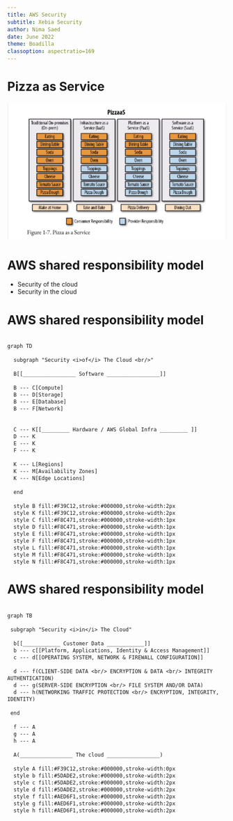 ```yaml
---
title: AWS Security
subtitle: Xebia Security
author: Nima Saed
date: June 2022
theme: Boadilla
classoption: aspectratio=169
---
```


# Pizza as Service

![](../resources/images/pizzaas.JPG)

# AWS shared responsibility model

- Security of the cloud
- Security in the cloud

# AWS shared responsibility model


```mermaid

graph TD

  subgraph "Security <i>of</i> The Cloud <br/>"

  B[[_________________ Software _________________]]

  B --- C[Compute]
  B --- D[Storage]
  B --- E[Database]
  B --- F[Network]


  C --- K[[_________ Hardware / AWS Global Infra _________ ]]
  D --- K
  E --- K
  F --- K

  K --- L[Regions]
  K --- M[Availability Zones]
  K --- N[Edge Locations]

  end

  style B fill:#F39C12,stroke:#000000,stroke-width:2px
  style K fill:#F39C12,stroke:#000000,stroke-width:2px
  style C fill:#F8C471,stroke:#000000,stroke-width:1px
  style D fill:#F8C471,stroke:#000000,stroke-width:1px
  style E fill:#F8C471,stroke:#000000,stroke-width:1px
  style F fill:#F8C471,stroke:#000000,stroke-width:1px
  style L fill:#F8C471,stroke:#000000,stroke-width:1px
  style M fill:#F8C471,stroke:#000000,stroke-width:1px
  style N fill:#F8C471,stroke:#000000,stroke-width:1px

```

<!-- Presenter Note

This slide provides a high-level overview of the AWS shared responsibility model. AWS is responsible for protecting the global infrastructure that runs all of the services offered in the AWS Cloud. This infrastructure comprises the hardware, software, networking, and facilities that run AWS services.

-->

# AWS shared responsibility model

```mermaid

graph TB

 subgraph "Security <i>in</i> The Cloud"

  b[[____________ Customer Data ____________]]
  b --- c[[Platform, Applications, Identity & Access Management]]
  c --- d[[OPERATING SYSTEM, NETWORK & FIREWALL CONFIGURATION]]

  d --- f(CLIENT-SIDE DATA <br/> ENCRYPTION & DATA <br/> INTEGRITY AUTHENTICATION)
  d --- g(SERVER-SIDE ENCRYPTION <br/> FILE SYSTEM AND/OR DATA)
  d --- h(NETWORKING TRAFFIC PROTECTION <br/> ENCRYPTION, INTEGRITY, IDENTITY)

 end

  f --- A
  g --- A
  h --- A

  A(_________________ The cloud _________________)

  style A fill:#F39C12,stroke:#000000,stroke-width:0px
  style b fill:#5DADE2,stroke:#000000,stroke-width:2px
  style c fill:#5DADE2,stroke:#000000,stroke-width:2px
  style d fill:#5DADE2,stroke:#000000,stroke-width:2px
  style f fill:#AED6F1,stroke:#000000,stroke-width:2px
  style g fill:#AED6F1,stroke:#000000,stroke-width:2px
  style h fill:#AED6F1,stroke:#000000,stroke-width:2px

```

<!-- Presenter Note

As an AWS customer, you can securely provision virtual servers, storage, databases, and desktops in the AWS Cloud. In this process, you are responsible for securing your data, operating systems, networks, platforms, and other resources that you create in the AWS Cloud. You are responsible for protecting the confidentiality, integrity, and availability of your data in the cloud. You must also meet any specific business and/or compliance requirements for your workloads in the cloud. As previously mentioned, this course looks at how AWS deals with security OF the cloud and how you can take care of security IN the cloud.

For more information about the AWS shared responsibility model, see https://aws.amazon.com/compliance/shared-responsibility-model/.

-->
